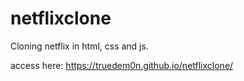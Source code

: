# netflixclone
Cloning netflix in html, css and js.


access here: https://truedem0n.github.io/netflixclone/
